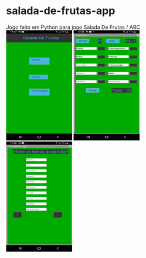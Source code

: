 # salada-de-frutas-app
Jogo feito em Python para jogo  Salada De Frutas / ABC
<img width="180" height="300" alt="Tela Inicial" src="inicial.png"/>
<img width="180" height="300" alt="Tela de Jogo" src="jogo.png"/>
<img width="180" height="300" alt="Tela de Personalizar" src="personalizar.png"/>